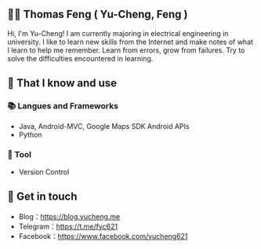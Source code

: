 ## 👦🏻 Thomas Feng ( Yu-Cheng, Feng )

Hi, I'm Yu-Cheng! I am currently majoring in electrical engineering in university. I like to learn new skills from the Internet and make notes of what I learn to help me remember. Learn from errors, grow from failures. Try to solve the difficulties encountered in learning.

## 🧠 That I know and use

### 📚 Langues and Frameworks

- Java, Android-MVC, Google Maps SDK Android APIs
- Python

### 🔧 Tool

- Version Control

## 🔗 Get in touch

- Blog：<https://blog.yucheng.me>
- Telegram：<https://t.me/fyc621>
- Facebook：<https://www.facebook.com/yucheng621>
